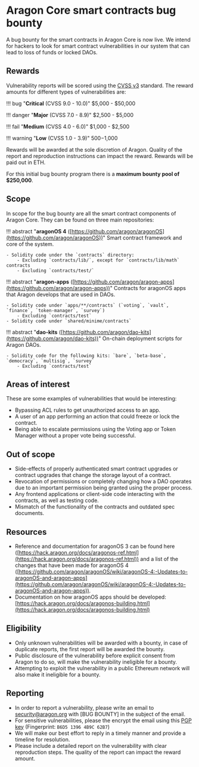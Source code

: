 # Aragon Core smart contracts bug bounty

A bug bounty for the smart contracts in Aragon Core is now live. We intend for hackers to look for smart contract vulnerabilities in our system that can lead to loss of funds or locked DAOs.

## Rewards

Vulnerability reports will be scored using the  [CVSS v3](https://www.first.org/cvss/) standard. The reward amounts for different types of vulnerabilities are:

!!! bug "**Critical** (CVSS 9.0 - 10.0)"
    $5,000 - $50,000

!!! danger "**Major** (CVSS 7.0 - 8.9)"
    $2,500 - $5,000

!!! fail "**Medium** (CVSS 4.0 - 6.0)"
    $1,000 - $2,500

!!! warning "**Low** (CVSS 1.0 - 3.9)"
    $500-$1,000

Rewards will be awarded at the sole discretion of Aragon. Quality of the report and reproduction instructions can impact the reward. Rewards will be paid out in ETH.

For this initial bug bounty program there is a **maximum bounty pool of $250,000**.

## Scope

In scope for the bug bounty are all the smart contract components of Aragon Core. They can be found on three main repositories:

!!! abstract "**aragonOS 4** ([https://github.com/aragon/aragonOS](https://github.com/aragon/aragonOS))"
    Smart contract framework and core of the system.

    - Solidity code under the `contracts` directory:
        - Excluding `contracts/lib/`, except for `contracts/lib/math` contracts
        - Excluding `contracts/test/`

!!! abstract "**aragon-apps** ([https://github.com/aragon/aragon-apps](https://github.com/aragon/aragon-apps))"
    Contracts for aragonOS apps that Aragon develops that are used in DAOs.

    - Solidity code under `apps/**/contracts` (`voting`, `vault`, `finance`, `token-manager`, `survey`)
        - Excluding `contracts/test`
    - Solidity code under `shared/minime/contracts`

!!! abstract "**dao-kits** ([https://github.com/aragon/dao-kits](https://github.com/aragon/dao-kits))"
    On-chain deployment scripts for Aragon DAOs.

    - Solidity code for the following kits: `bare`, `beta-base`, `democracy`, `multisig`, `survey`
        - Excluding `contracts/test`

## Areas of interest

These are some examples of vulnerabilities that would be interesting:

- Bypassing ACL rules to get unauthorized access to an app.
- A user of an app performing an action that could freeze or lock the contract.
- Being able to escalate permissions using the Voting app or Token Manager without a proper vote being successful.

## Out of scope

- Side-effects of properly authenticated smart contract upgrades or contract upgrades that change the storage layout of a contract.
- Revocation of permissions or completely changing how a DAO operates due to an important permission being granted using the proper process.
- Any frontend applications or client-side code interacting with the contracts, as well as testing code.
- Mismatch of the functionality of the contracts and outdated spec documents.

## Resources

- Reference and documentation for aragonOS 3 can be found here ([https://hack.aragon.org/docs/aragonos-ref.html](https://hack.aragon.org/docs/aragonos-ref.html)) and a list of the changes that have been made for aragonOS 4 ([https://github.com/aragon/aragonOS/wiki/aragonOS-4:-Updates-to-aragonOS-and-aragon-apps](https://github.com/aragon/aragonOS/wiki/aragonOS-4:-Updates-to-aragonOS-and-aragon-apps)).
- Documentation on how aragonOS apps should be developed: [https://hack.aragon.org/docs/aragonos-building.html](https://hack.aragon.org/docs/aragonos-building.html)

## Eligibility

- Only unknown vulnerabilities will be awarded with a bounty, in case of duplicate reports, the first report will be awarded the bounty.
- Public disclosure of the vulnerability before explicit consent from Aragon to do so, will make the vulnerability ineligible for a bounty.
- Attempting to exploit the vulnerability in a public Ethereum network will also make it ineligible for a bounty.

## Reporting

- In order to report a vulnerability, please write an email to security@aragon.org with [BUG BOUNTY] in the subject of the email.
- For sensitive vulnerabilities, please the encrypt the email using this [PGP key](rsc/security.asc) (Fingerprint: `B6D5 1396 4B9C 62B7`)
- We will make our best effort to reply in a timely manner and provide a timeline for resolution.
- Please include a detailed report on the vulnerability with clear reproduction steps. The quality of the report can impact the reward amount.

